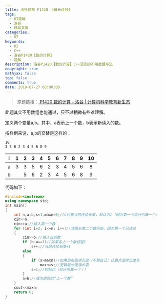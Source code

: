```yaml
---
title: 洛谷题解 P1420 【最长连号】
tags:
  - OI题解
  - 洛谷
  - 精品文章
categories:
  - OI
keywords:
  - OI
  - C++
  - 洛谷P1420【数的计算】
  - 题解
description: 洛谷P1420【数的计算】C++语言的不用数组写法
copyright: true
mathjax: false
top: false
comments: true
date: 2018-07-27 08:00:00
---
```


> 原题链接：[ P1420 数的计算 - 洛谷 | 计算机科学教育新生态](https://www.luogu.com.cn/problem/P1420)

<!--more-->

此题其实不用数组也能通过，只不过稍微有些难理解。

定义两个变量a,b。其中，a表示上一个数，b表示新读入的数。

按样例来说，a,b的交替是这样的：

	10
	3 5 6 2 3 4 5 6 8 9

|  i   |  1   |  2   |  3   |  4   |  5   |  6   |  7   |  8   |  9   |  10  |
| :--: | :--: | :--: | :--: | :--: | :--: | :--: | :--: | :--: | :--: | :--: |
|  a   |  3   |  3   |  5   |  6   |  2   |  3   |  4   |  5   |  6   |  8   |
|  b   |      |  5   |  6   |  2   |  3   |  4   |  5   |  6   |  8   |  9   |

代码如下：

```cpp
#include<iostream>
using namespace std;
int main()
{
    int n,a,b,s=1,maxn=0;//s代表当前连续长度，默认为1（因为第一个自己也算一个）；maxn代表最大连续长度。
    cin>>n;
    cin>>a;//输入第一个数
    for (int i=2; i<=n; i++)//注意从第二个数开始，因为第一个已读过
    {
        cin>>b;//输入当前数
        if (b-a==1)//如果与上一个数相差1
            s++;//当前连续长度+1
        else
        {
            if (s>maxn)//如果当前连续长度（不算自己）比最大连续长度长
                maxn=s;//更新最大连续长度
            s=1;//初始化（自己也算一个！）
        }
        a=b;//成为即将的“上一个数”
    }
    cout<<maxn;
    return 0;
}
```